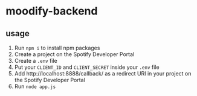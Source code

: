 # moodify-backend

## usage

1. Run `npm i` to install npm packages
2. Create a project on the Spotify Developer Portal
3. Create a `.env` file
4. Put your `CLIENT_ID` and `CLIENT_SECRET` inside your `.env` file
5. Add http://localhost:8888/callback/ as a redirect URI in your project on the Spotify Developer Portal
6. Run `node app.js`
